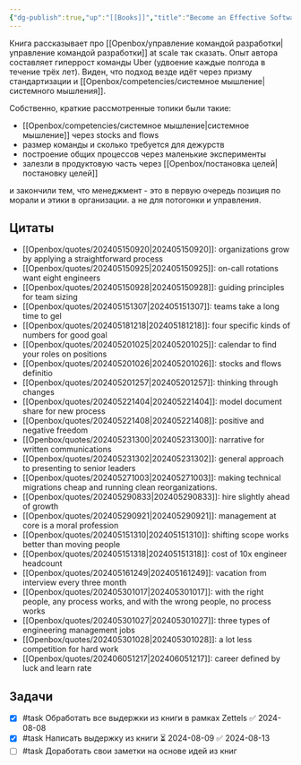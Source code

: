```yaml
---
{"dg-publish":true,"up":"[[Books]]","title":"Become an Effective Software Engineering Manager","category":"book","status":"Reviewing","tags":["books"],"rating":4,"date":"2023-09-13","modified_at":"2024-08-13T13:54:35+03:00","dg-path":"/books/Become an Effective Software Engineering Manager.md","permalink":"/books/become-an-effective-software-engineering-manager/","dgPassFrontmatter":true}
---
```





Книга рассказывает про [[Openbox/управление командой разработки\|управление командой разработки]] at scale так сказать. Опыт автора составляет гиперрост команды Uber (удвоение каждые полгода в течение трёх лет). Виден, что подход везде идёт через призму стандартизации и [[Openbox/competencies/системное мышление\|системного мышления]]. 

Собственно, краткие рассмотренные топики были такие:
- [[Openbox/competencies/системное мышление\|системное мышление]] через stocks and flows
- размер команды и сколько требуется для дежурств
- построение общих процессов через маленькие эксперименты
- залезли в продуктовую часть через [[Openbox/постановка целей\|постановку целей]]

и закончили тем, что менеджмент - это в первую очередь позиция по морали и этики в организации. а не для потогонки и управления. 

## Цитаты

- [[Openbox/quotes/202405150920\|202405150920]]: organizations grow by applying a straightforward process
- [[Openbox/quotes/202405150925\|202405150925]]: on-call rotations want eight engineers
- [[Openbox/quotes/202405150928\|202405150928]]: guiding principles for team sizing
- [[Openbox/quotes/202405151307\|202405151307]]: teams take a long time to gel
- [[Openbox/quotes/202405181218\|202405181218]]: four specific kinds of numbers for good goal
- [[Openbox/quotes/202405201025\|202405201025]]: calendar to find your roles on positions
- [[Openbox/quotes/202405201026\|202405201026]]: stocks and flows definitio
- [[Openbox/quotes/202405201257\|202405201257]]: thinking through changes
- [[Openbox/quotes/202405221404\|202405221404]]: model document share for new process
- [[Openbox/quotes/202405221408\|202405221408]]: positive and negative freedom
- [[Openbox/quotes/202405231300\|202405231300]]: narrative for written communications
- [[Openbox/quotes/202405231302\|202405231302]]: general approach to presenting to senior leaders
- [[Openbox/quotes/202405271003\|202405271003]]: making technical migrations cheap and running clean reorganizations.
- [[Openbox/quotes/202405290833\|202405290833]]: hire slightly ahead of growth
- [[Openbox/quotes/202405290921\|202405290921]]: management at core is a moral profession
- [[Openbox/quotes/202405151310\|202405151310]]: shifting scope works better than moving people
- [[Openbox/quotes/202405151318\|202405151318]]: cost of 10x engineer headcount
- [[Openbox/quotes/202405161249\|202405161249]]: vacation from interview every three month
- [[Openbox/quotes/202405301017\|202405301017]]: with the right people, any process works, and with the wrong people, no process works
- [[Openbox/quotes/202405301027\|202405301027]]: three types of engineering management jobs
- [[Openbox/quotes/202405301028\|202405301028]]: a lot less competition for hard work
- [[Openbox/quotes/202406051217\|202406051217]]: career defined by luck and learn rate


## Задачи

- [x] #task Обработать все выдержки из книги в рамках Zettels ✅ 2024-08-08
- [x] #task Написать выдержку из книги ⏳ 2024-08-09 ✅ 2024-08-13
- [ ] #task Доработать свои заметки на основе идей из книг
